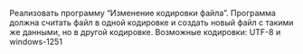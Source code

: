 Реализовать программу “Изменение кодировки файла”. 
Программа должна считать файл в одной кодировке и 
создать новый файл с такими же данными, но в другой кодировке. 
Возможные кодировки: UTF-8 и windows-1251
